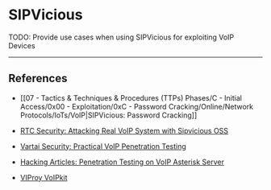 # SIPVicious

TODO: Provide use cases when using SIPVicious for exploiting VoIP Devices

---
## References

- [[07 - Tactics & Techniques & Procedures (TTPs) Phases/C - Initial Access/0x00 - Exploitation/0xC - Password Cracking/Online/Network Protocols/IoTs/VoIP|SIPVicious: Password Cracking]]

- [RTC Security: Attacking Real VoIP System with Sipvicious OSS](https://www.rtcsec.com/article/attacking-real-voip-system-with-sipvicious-oss/)

- [Vartai Security: Practical VoIP Penetration Testing](https://medium.com/vartai-security/practical-voip-penetration-testing-a1791602e1b4)

- [Hacking Articles: Penetration Testing on VoIP Asterisk Server](https://www.hackingarticles.in/penetration-testing-on-voip-asterisk-server/)

- [VIProy VoIPkit](https://github.com/fozavci/viproy-voipkit)